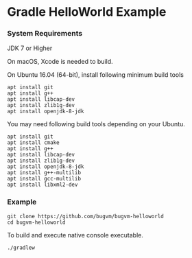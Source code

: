 # Gradle HelloWorld Example

### System Requirements

JDK 7 or Higher

On macOS, Xcode is needed to build.

On Ubuntu 16.04 (64-bit), install following minimum build tools

```
apt install git
apt install g++
apt install libcap-dev
apt install zlib1g-dev
apt install openjdk-8-jdk
```

You may need following build tools depending on your Ubuntu.

 ```
 apt install git
 apt install cmake
 apt install g++
 apt install libcap-dev
 apt install zlib1g-dev
 apt install openjdk-8-jdk
 apt install g++-multilib
 apt install gcc-multilib
 apt install libxml2-dev
 ```


### Example

```
git clone https://github.com/bugvm/bugvm-helloworld
cd bugvm-helloworld
```


To build and execute native console executable.

```
./gradlew
```